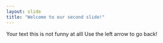 ```yaml
---
layout: slide
title: "Welcome to our second slide!"
---
```

Your text this is not funny at alll
Use the left arrow to go back!

